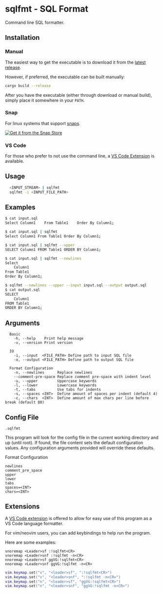# sqlfmt - SQL Format

Command line SQL formatter.

## Installation

### Manual

The easiest way to get the executable is to download it from the [latest release](https://github.com/grantfbarnes/sqlfmt/releases/latest).

However, if preferred, the executable can be built manually:

```sh
cargo build --release
```

After you have the executable (either through download or manual build), simply place it somewhere in your `PATH`.

### Snap

For linux systems that support [snaps](https://snapcraft.io/).

[![Get it from the Snap Store](https://snapcraft.io/en/dark/install.svg)](https://snapcraft.io/sqlfmt)

### VS Code

For those who prefer to not use the command line, a [VS Code Extension](https://marketplace.visualstudio.com/items?itemName=GrantFBarnes.sqlfmt) is available.

## Usage

```sh
  <INPUT_STREAM> | sqlfmt
  sqlfmt -i <INPUT_FILE_PATH>
```

## Examples

```sh
$ cat input.sql
Select Column1    From Table1    Order By Column1;

$ cat input.sql | sqlfmt
Select Column1 From Table1 Order By Column1;

$ cat input.sql | sqlfmt --upper
SELECT Column1 FROM Table1 ORDER BY Column1;

$ cat input.sql | sqlfmt --newlines
Select
    Column1
From Table1
Order By Column1;

$ sqlfmt --newlines --upper --input input.sql --output output.sql
$ cat output.sql
SELECT
    Column1
FROM Table1
ORDER BY Column1;
```

## Arguments

```
  Basic
    -h, --help    Print help message
    -v, --version Print version

  IO
    -i, --input  <FILE_PATH> Define path to input SQL file
    -o, --output <FILE_PATH> Define path to output SQL file

  Format Configuration
    -n, --newlines      Replace newlines
    --comment-pre-space Replace comment pre-space with indent level
    -u, --upper         Uppercase keywords
    -l, --lower         Lowercase keywords
    -t, --tabs          Use tabs for indents
    -s, --spaces <INT>  Define amount of spaces per indent (default 4)
    -c, --chars  <INT>  Define amount of max chars per line before break (default 80)
```

## Config File

`.sqlfmt`

This program will look for the config file in the current working directory and up (until root).
If found, the file content sets the default configuration values.
Any configuration arguments provided will override these defaults.

Format Configuration

```
newlines
comment_pre_space
upper
lower
tabs
spaces=<INT>
chars=<INT>
```

## Extensions

A [VS Code extension](vsce/README.md) is offered to allow for easy use of this program as a VS Code language formatter.

For vim/neovim users, you can add keybindings to help run the program.

Here are some examples:

```vim
vnoremap <Leader>sf :!sqlfmt<CR>
vnoremap <Leader>snf :!sqlfmt -n<CR>
nnoremap <Leader>sf ggVG:!sqlfmt<CR>
nnoremap <Leader>snf ggVG:!sqlfmt -n<CR>
```

```lua
vim.keymap.set("v", "<leader>sf", ":!sqlfmt<CR>")
vim.keymap.set("v", "<leader>snf", ":!sqlfmt -n<CR>")
vim.keymap.set("n", "<leader>sf", "ggVG:!sqlfmt<CR>")
vim.keymap.set("n", "<leader>snf", "ggVG:!sqlfmt -n<CR>")
```
